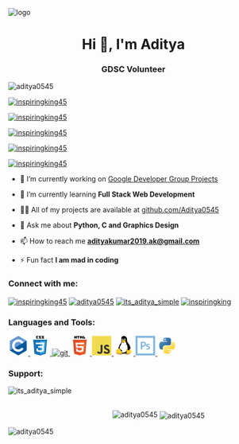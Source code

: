 ![logo](https://github.com/Aditya0545/Aditya0545/blob/main/github_banner.png)
<h1 align="center">Hi 👋, I'm Aditya</h1>
<h3 align="center">GDSC Volunteer</h3>

<p align="left"> <img src="https://komarev.com/ghpvc/?username=aditya0545&label=Profile%20views&color=0e75b6&style=flat" alt="aditya0545" /> </p>

<p align="left"> <a href="https://twitter.com/inspiringking45" target="blank"><img src="https://img.shields.io/twitter/follow/inspiringking45?logo=twitter&style=for-the-badge" alt="inspiringking45" /></a> </p>
<p align="left"> <a href="https://mail.google.com/mail/u/0/#inbox?compose=new" target="blank"><img src="https://img.shields.io/badge/Gmail-D14836?style=for-the-badge&logo=gmail&logoColor=white&style=for-the-badge" alt="inspiringking45" /></a> </p>
<p align="left"> <a href="https://www.facebook.com/aditya.gupta.5245961" target="blank"><img src="https://img.shields.io/badge/Facebook-1877F2?style=for-the-badge&logo=facebook&logoColor=white&logoColor=white&style=for-the-badge" alt="inspiringking45"/></a> </p>
<p align="left"> <a href="https://www.linkedin.com/in/aditya-kumar-7a4027247/" target="blank"><img src="https://img.shields.io/badge/LinkedIn-0077B5?style=for-the-badge&logo=linkedin&logoColor=white&style=for-the-badge" alt="inspiringking45"/></a> </p>
<p align="left"> <a href="https://www.instagram.com/its_aditya_simple" target="blank"><img src="https://img.shields.io/badge/Instagram-E4405F?style=for-the-badge&logo=instagram&logoColor=white&style=for-the-badge" alt="inspiringking45"/></a> </p>

- 🔭 I’m currently working on [Google Developer Group Projects](https://www.instagram.com/gdg_prayagraj/)

- 🌱 I’m currently learning **Full Stack Web Development**

- 👨‍💻 All of my projects are available at [github.com/Aditya0545](github.com/Aditya0545)

- 💬 Ask me about **Python, C and Graphics Design**

- 📫 How to reach me **adityakumar2019.ak@gmail.com**

- ⚡ Fun fact **I am mad in coding**

<h3 align="left">Connect with me:</h3>
<p align="left">
<a href="https://twitter.com/inspiringking45" target="blank"><img align="center" src="https://raw.githubusercontent.com/rahuldkjain/github-profile-readme-generator/master/src/images/icons/Social/twitter.svg" alt="inspiringking45" height="30" width="40" /></a>
<a href="https://linkedin.com/in/aditya0545" target="blank"><img align="center" src="https://raw.githubusercontent.com/rahuldkjain/github-profile-readme-generator/master/src/images/icons/Social/linked-in-alt.svg" alt="aditya0545" height="30" width="40" /></a>
<a href="https://instagram.com/its_aditya_simple" target="blank"><img align="center" src="https://raw.githubusercontent.com/rahuldkjain/github-profile-readme-generator/master/src/images/icons/Social/instagram.svg" alt="its_aditya_simple" height="30" width="40" /></a>
<a href="https://discord.gg/inspiringking" target="blank"><img align="center" src="https://raw.githubusercontent.com/rahuldkjain/github-profile-readme-generator/master/src/images/icons/Social/discord.svg" alt="inspiringking" height="30" width="40" /></a>
</p>

<h3 align="left">Languages and Tools:</h3>
<p align="left"> <a href="https://www.cprogramming.com/" target="_blank" rel="noreferrer"> <img src="https://raw.githubusercontent.com/devicons/devicon/master/icons/c/c-original.svg" alt="c" width="40" height="40"/> </a> <a href="https://www.w3schools.com/css/" target="_blank" rel="noreferrer"> <img src="https://raw.githubusercontent.com/devicons/devicon/master/icons/css3/css3-original-wordmark.svg" alt="css3" width="40" height="40"/> </a> <a href="https://git-scm.com/" target="_blank" rel="noreferrer"> <img src="https://www.vectorlogo.zone/logos/git-scm/git-scm-icon.svg" alt="git" width="40" height="40"/> </a> <a href="https://www.w3.org/html/" target="_blank" rel="noreferrer"> <img src="https://raw.githubusercontent.com/devicons/devicon/master/icons/html5/html5-original-wordmark.svg" alt="html5" width="40" height="40"/> </a> <a href="https://developer.mozilla.org/en-US/docs/Web/JavaScript" target="_blank" rel="noreferrer"> <img src="https://raw.githubusercontent.com/devicons/devicon/master/icons/javascript/javascript-original.svg" alt="javascript" width="40" height="40"/> </a> <a href="https://www.linux.org/" target="_blank" rel="noreferrer"> <img src="https://raw.githubusercontent.com/devicons/devicon/master/icons/linux/linux-original.svg" alt="linux" width="40" height="40"/> </a> <a href="https://www.photoshop.com/en" target="_blank" rel="noreferrer"> <img src="https://raw.githubusercontent.com/devicons/devicon/master/icons/photoshop/photoshop-line.svg" alt="photoshop" width="40" height="40"/> </a> <a href="https://www.python.org" target="_blank" rel="noreferrer"> <img src="https://raw.githubusercontent.com/devicons/devicon/master/icons/python/python-original.svg" alt="python" width="40" height="40"/> </a> </p>
<h3 align="left">Support:</h3>
<p><a href="https://www.buymeacoffee.com/its_aditya_simple"> <img align="left" src="https://cdn.buymeacoffee.com/buttons/v2/default-yellow.png" height="50" width="210" alt="its_aditya_simple" /></a></p><br><br>
<p><img align="left" src="https://github-readme-stats.vercel.app/api/top-langs?username=aditya0545&show_icons=true&locale=en&layout=compact" alt="aditya0545" /></p>

<p>&nbsp;<img align="center" src="https://github-readme-stats.vercel.app/api?username=aditya0545&show_icons=true&locale=en" alt="aditya0545" /></p>

<p><img align="center" src="https://github-readme-streak-stats.herokuapp.com/?user=aditya0545&" alt="aditya0545" /></p>
